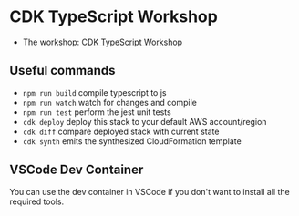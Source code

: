# CDK TypeScript Workshop

- The workshop: [CDK TypeScript Workshop](https://cdkworkshop.com/20-typescript.html)

## Useful commands

* `npm run build`   compile typescript to js
* `npm run watch`   watch for changes and compile
* `npm run test`    perform the jest unit tests
* `cdk deploy`      deploy this stack to your default AWS account/region
* `cdk diff`        compare deployed stack with current state
* `cdk synth`       emits the synthesized CloudFormation template

## VSCode Dev Container

You can use the dev container in VSCode if you don't want to install all the required tools.